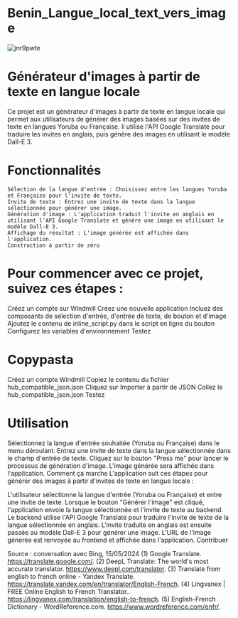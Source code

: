 # Benin_Langue_local_text_vers_image

![jnr9pwte](https://github.com/Hop-Syder/Benin_Langue_local_text_vers_image/assets/51538739/5030db8e-2113-4033-92fc-8efc8ad6f023)

# Générateur d'images à partir de texte en langue locale
Ce projet est un générateur d'images à partir de texte en langue locale qui permet aux utilisateurs de générer des images basées sur des invites de texte en langues Yoruba ou Française. Il utilise l'API Google Translate pour traduire les invites en anglais, puis génère des images en utilisant le modèle Dall-E 3.

# Fonctionnalités
    Sélection de la langue d'entrée : Choisissez entre les langues Yoruba et Française pour l'invite de texte.
    Invite de texte : Entrez une invite de texte dans la langue sélectionnée pour générer une image.
    Génération d'image : L'application traduit l'invite en anglais en utilisant l'API Google Translate et génère une image en utilisant le modèle Dall-E 3.
    Affichage du résultat : L'image générée est affichée dans l'application.
    Construction à partir de zéro

# Pour commencer avec ce projet, suivez ces étapes :

   Créez un compte sur Windmill
   Créez une nouvelle application
   Incluez des composants de sélection d'entrée, d'entrée de texte, de bouton et d'image
   Ajoutez le contenu de inline_script.py dans le script en ligne du bouton
   Configurez les variables d'environnement
   Testez
   
# Copypasta
   Créez un compte Windmill
   Copiez le contenu du fichier hub_compatible_json.json
   Cliquez sur Importer à partir de JSON
   Collez le hub_compatible_json.json
   Testez
   
# Utilisation
   Sélectionnez la langue d'entrée souhaitée (Yoruba ou Française) dans le menu déroulant.
   Entrez une invite de texte dans la langue sélectionnée dans le champ d'entrée de texte.
   Cliquez sur le bouton "Press me" pour lancer le processus de génération d'image.
   L'image générée sera affichée dans l'application.
   Comment ça marche
   L'application suit ces étapes pour générer des images à partir d'invites de texte en langue locale :

L'utilisateur sélectionne la langue d'entrée (Yoruba ou Française) et entre une invite de texte.
Lorsque le bouton "Générer l'image" est cliqué, l'application envoie la langue sélectionnée et l'invite de texte au backend.
Le backend utilise l'API Google Translate pour traduire l'invite de texte de la langue sélectionnée en anglais.
L'invite traduite en anglais est ensuite passée au modèle Dall-E 3 pour générer une image.
L'URL de l'image générée est renvoyée au frontend et affichée dans l'application.
Contribuer

Source : conversation avec Bing, 15/05/2024
(1) Google Translate. https://translate.google.com/.
(2) DeepL Translate: The world's most accurate translator. https://www.deepl.com/translator.
(3) Translate from english to french online - Yandex Translate. https://translate.yandex.com/en/translator/English-French.
(4) Lingvanex | FREE Online English to French Translator.. https://lingvanex.com/translation/english-to-french.
(5) English-French Dictionary - WordReference.com. https://www.wordreference.com/enfr/.
